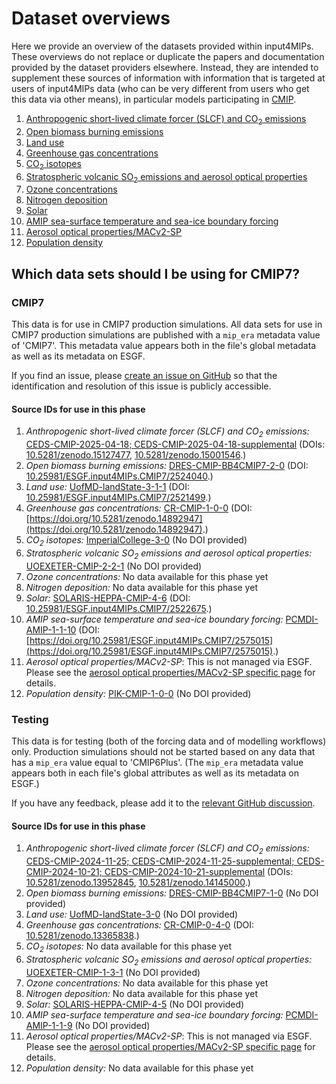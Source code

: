 # Dataset overviews

Here we provide an overview of the datasets provided within input4MIPs.
These overviews do not replace or duplicate the papers and documentation provided by the dataset providers elsewhere.
Instead, they are intended to supplement these sources of information
with information that is targeted at users of input4MIPs data
(who can be very different from users who get this data via other means),
in particular models participating in [CMIP](https://www.wcrp-climate.org/wgcm-cmip).

1. [Anthropogenic short-lived climate forcer (SLCF) and CO<sub>2</sub> emissions](anthropogenic-slcf-co2-emissions.md)
1. [Open biomass burning emissions](open-biomass-burning-emissions.md)
1. [Land use](land-use.md)
1. [Greenhouse gas concentrations](greenhouse-gas-concentrations.md)
1. [CO<sub>2</sub> isotopes](co2-isotopes.md)
1. [Stratospheric volcanic SO<sub>2</sub> emissions and aerosol optical properties](stratospheric-volcanic-so2-emissions-aod.md)
1. [Ozone concentrations](ozone.md)
1. [Nitrogen deposition](nitrogen-deposition.md)
1. [Solar](solar.md)
1. [AMIP sea-surface temperature and sea-ice boundary forcing](amip-sst-sea-ice-boundary-forcing.md)
1. [Aerosol optical properties/MACv2-SP](aerosol-optical-properties-macv2-sp.md)
1. [Population density](population.md)

## Which data sets should I be using for CMIP7?

### CMIP7

<!--- begin-source-id-summary:cmip7 -->
<!--- Do not edit this section, it is automatically updated when the docs are built -->

This data is for use in CMIP7 production simulations.
All data sets for use in CMIP7 production simulations are published with a `mip_era` metadata value of 'CMIP7'.
This metadata value appears both in the file's global metadata as well as its metadata on ESGF.

If you find an issue, please
[create an issue on GitHub](https://github.com/PCMDI/input4MIPs_CVs/issues/new?template=data_issue.md)
so that the identification and resolution of this issue is publicly accessible.

#### Source IDs for use in this phase

1. *Anthropogenic short-lived climate forcer (SLCF) and CO<sub>2</sub> emissions:* [CEDS-CMIP-2025-04-18; CEDS-CMIP-2025-04-18-supplemental](https://aims2.llnl.gov/search?project=input4MIPs&versionType=all&&activeFacets=%7B%22source_id%22%3A%5B%22CEDS-CMIP-2025-04-18%22%2C%22CEDS-CMIP-2025-04-18-supplemental%22%5D%7D) (DOIs: [10.5281/zenodo.15127477](https://doi.org/10.5281/zenodo.15127477), [10.5281/zenodo.15001546](https://doi.org/10.5281/zenodo.15001546).)
1. *Open biomass burning emissions:* [DRES-CMIP-BB4CMIP7-2-0](https://aims2.llnl.gov/search?project=input4MIPs&versionType=all&&activeFacets=%7B%22source_id%22%3A%5B%22DRES-CMIP-BB4CMIP7-2-0%22%5D%7D) (DOI: [10.25981/ESGF.input4MIPs.CMIP7/2524040](https://doi.org/10.25981/ESGF.input4MIPs.CMIP7/2524040).)
1. *Land use:* [UofMD-landState-3-1-1](https://aims2.llnl.gov/search?project=input4MIPs&versionType=all&&activeFacets=%7B%22source_id%22%3A%5B%22UofMD-landState-3-1-1%22%5D%7D) (DOI: [10.25981/ESGF.input4MIPs.CMIP7/2521499](https://doi.org/10.25981/ESGF.input4MIPs.CMIP7/2521499).)
1. *Greenhouse gas concentrations:* [CR-CMIP-1-0-0](https://aims2.llnl.gov/search?project=input4MIPs&versionType=all&&activeFacets=%7B%22source_id%22%3A%5B%22CR-CMIP-1-0-0%22%5D%7D) (DOI: [https://doi.org/10.5281/zenodo.14892947](https://doi.org/10.5281/zenodo.14892947).)
1. *CO<sub>2</sub> isotopes:* [ImperialCollege-3-0](https://aims2.llnl.gov/search?project=input4MIPs&versionType=all&&activeFacets=%7B%22source_id%22%3A%5B%22ImperialCollege-3-0%22%5D%7D) (No DOI provided)
1. *Stratospheric volcanic SO<sub>2</sub> emissions and aerosol optical properties:* [UOEXETER-CMIP-2-2-1](https://aims2.llnl.gov/search?project=input4MIPs&versionType=all&&activeFacets=%7B%22source_id%22%3A%5B%22UOEXETER-CMIP-2-2-1%22%5D%7D) (No DOI provided)
1. *Ozone concentrations:* No data available for this phase yet
1. *Nitrogen deposition:* No data available for this phase yet
1. *Solar:* [SOLARIS-HEPPA-CMIP-4-6](https://aims2.llnl.gov/search?project=input4MIPs&versionType=all&&activeFacets=%7B%22source_id%22%3A%5B%22SOLARIS-HEPPA-CMIP-4-6%22%5D%7D) (DOI: [10.25981/ESGF.input4MIPs.CMIP7/2522675](https://doi.org/10.25981/ESGF.input4MIPs.CMIP7/2522675).)
1. *AMIP sea-surface temperature and sea-ice boundary forcing:* [PCMDI-AMIP-1-1-10](https://aims2.llnl.gov/search?project=input4MIPs&versionType=all&&activeFacets=%7B%22source_id%22%3A%5B%22PCMDI-AMIP-1-1-10%22%5D%7D) (DOI: [https://doi.org/10.25981/ESGF.input4MIPs.CMIP7/2575015](https://doi.org/10.25981/ESGF.input4MIPs.CMIP7/2575015).)
1. *Aerosol optical properties/MACv2-SP*: This is not managed via ESGF. Please see the [aerosol optical properties/MACv2-SP specific page](aerosol-optical-properties-macv2-sp) for details.
1. *Population density:* [PIK-CMIP-1-0-0](https://aims2.llnl.gov/search?project=input4MIPs&versionType=all&&activeFacets=%7B%22source_id%22%3A%5B%22PIK-CMIP-1-0-0%22%5D%7D) (No DOI provided)
<!--- end-source-id-summary -->

### Testing

<!--- begin-source-id-summary:testing -->
<!--- Do not edit this section, it is automatically updated when the docs are built -->

This data is for testing (both of the forcing data and of modelling workflows) only.
Production simulations should not be started based on any data that has a `mip_era` value equal to 'CMIP6Plus'.
(The `mip_era` metadata value appears both in each file's global attributes as well as its metadata on ESGF.)

If you have any feedback, please add it to the [relevant GitHub discussion](https://github.com/PCMDI/input4MIPs_CVs/discussions).

#### Source IDs for use in this phase

1. *Anthropogenic short-lived climate forcer (SLCF) and CO<sub>2</sub> emissions:* [CEDS-CMIP-2024-11-25; CEDS-CMIP-2024-11-25-supplemental; CEDS-CMIP-2024-10-21; CEDS-CMIP-2024-10-21-supplemental](https://aims2.llnl.gov/search?project=input4MIPs&versionType=all&&activeFacets=%7B%22source_id%22%3A%5B%22CEDS-CMIP-2024-11-25%22%2C%22CEDS-CMIP-2024-11-25-supplemental%22%2C%22CEDS-CMIP-2024-10-21%22%2C%22CEDS-CMIP-2024-10-21-supplemental%22%5D%7D) (DOIs: [10.5281/zenodo.13952845](https://doi.org/10.5281/zenodo.13952845), [10.5281/zenodo.14145000](https://doi.org/10.5281/zenodo.14145000).)
1. *Open biomass burning emissions:* [DRES-CMIP-BB4CMIP7-1-0](https://aims2.llnl.gov/search?project=input4MIPs&versionType=all&&activeFacets=%7B%22source_id%22%3A%5B%22DRES-CMIP-BB4CMIP7-1-0%22%5D%7D) (No DOI provided)
1. *Land use:* [UofMD-landState-3-0](https://aims2.llnl.gov/search?project=input4MIPs&versionType=all&&activeFacets=%7B%22source_id%22%3A%5B%22UofMD-landState-3-0%22%5D%7D) (No DOI provided)
1. *Greenhouse gas concentrations:* [CR-CMIP-0-4-0](https://aims2.llnl.gov/search?project=input4MIPs&versionType=all&&activeFacets=%7B%22source_id%22%3A%5B%22CR-CMIP-0-4-0%22%5D%7D) (DOI: [10.5281/zenodo.13365838](https://doi.org/10.5281/zenodo.13365838).)
1. *CO<sub>2</sub> isotopes:* No data available for this phase yet
1. *Stratospheric volcanic SO<sub>2</sub> emissions and aerosol optical properties:* [UOEXETER-CMIP-1-3-1](https://aims2.llnl.gov/search?project=input4MIPs&versionType=all&&activeFacets=%7B%22source_id%22%3A%5B%22UOEXETER-CMIP-1-3-1%22%5D%7D) (No DOI provided)
1. *Ozone concentrations:* No data available for this phase yet
1. *Nitrogen deposition:* No data available for this phase yet
1. *Solar:* [SOLARIS-HEPPA-CMIP-4-5](https://aims2.llnl.gov/search?project=input4MIPs&versionType=all&&activeFacets=%7B%22source_id%22%3A%5B%22SOLARIS-HEPPA-CMIP-4-5%22%5D%7D) (No DOI provided)
1. *AMIP sea-surface temperature and sea-ice boundary forcing:* [PCMDI-AMIP-1-1-9](https://aims2.llnl.gov/search?project=input4MIPs&versionType=all&&activeFacets=%7B%22source_id%22%3A%5B%22PCMDI-AMIP-1-1-9%22%5D%7D) (No DOI provided)
1. *Aerosol optical properties/MACv2-SP*: This is not managed via ESGF. Please see the [aerosol optical properties/MACv2-SP specific page](aerosol-optical-properties-macv2-sp) for details.
1. *Population density:* No data available for this phase yet
<!--- end-source-id-summary -->
